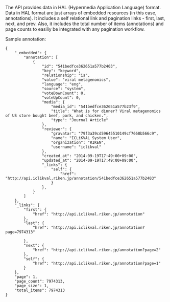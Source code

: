The API provides data in HAL (Hypermedia Application Language) format. Data in HAL format are just arrays of embedded resources (in this case, annotations). It includes a self relational link and pagination links - first, last, next, and prev. Also, it includes the total number of items (annotations) and page counts to easiliy be integrated with any pagination workflow.

Sample annotation:

```
{
    "_embedded": {
        "annotation": [
            {
                "id": "541bedfce362651a577b2403",
                "key": "keyword",
                "relationship": "is",
                "value": "viral metagenomics",
                "language": "eng",
                "source": "system",
                "voteDownCount": 0,
                "voteUpCount": 0,
                "media": {
                    "media_id": "541bedfce362651a577b23f9",
                    "title": "What is for dinner? Viral metagenomics of US store bought beef, pork, and chicken.",
                    "type": "Journal Article"
                },
                "reviewer": {
                    "gravatar": "79f3a39cd59645510149cf7668b566c9",
                    "name": "ICLiKVAL System User",
                    "organization": "RIKEN",
                    "username": "iclikval"
                },
                "created_at": "2014-09-19T17:49:00+09:00",
                "updated_at": "2014-09-19T17:49:00+09:00",
                "_links": {
                    "self": {
                        "href": "http://api.iclikval.riken.jp/annotation/541bedfce362651a577b2403"
                    }
                },
            }
        ]
    },
    "_links": {
        "first": {
            "href": "http://api.iclikval.riken.jp/annotation"
        },
        "last": {
            "href": "http://api.iclikval.riken.jp/annotation?page=7974313"

        },
        "next": {
            "href": "http://api.iclikval.riken.jp/annotation?page=2"
        },
        "self": {
            "href": "http://api.iclikval.riken.jp/annotation?page=1"
        }
    },
    "page": 1,
    "page_count": 7974313,
    "page_size": 1,
    "total_items": 7974313
}
```
